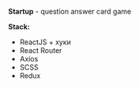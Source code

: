 
**Startup** - question answer card game

**Stack:**

- ReactJS + хуки
- React Router
- Axios
- SCSS
- Redux